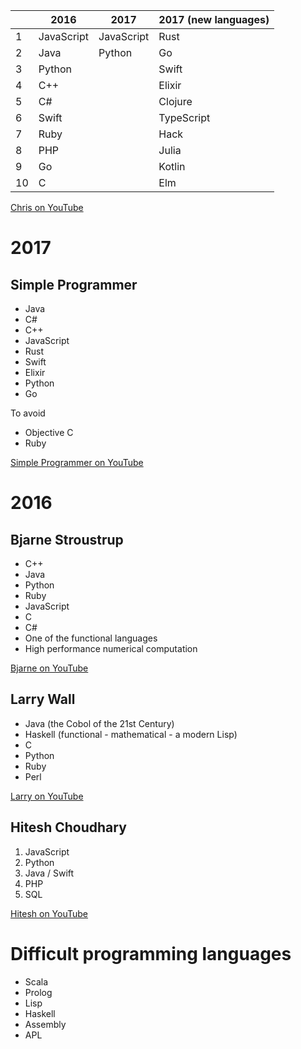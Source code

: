 |               | 2016          | 2017          | 2017 (new languages)	|
|---------------|---------------|---------------|-----------------------|
| 1             | JavaScript    | JavaScript    | Rust                  |
| 2             | Java          | Python        | Go                    |
| 3             | Python        |               | Swift                 |
| 4             | C++           |               | Elixir                |
| 5             | C#            |               | Clojure               |
| 6             | Swift         |               | TypeScript            |
| 7             | Ruby          |               | Hack                  |
| 8             | PHP           |               | Julia                 |
| 9             | Go            |               | Kotlin                |
| 10            | C             |               | Elm                   |

[Chris on YouTube](https://www.youtube.com/watch?v=Z56GLRXxh88)

# 2017

## Simple Programmer
- Java
- C#
- C++
- JavaScript
- Rust
- Swift
- Elixir
- Python
- Go

To avoid
- Objective C
- Ruby

[Simple Programmer on YouTube](https://www.youtube.com/watch?v=R4hNmWvFcxo)

# 2016

## Bjarne Stroustrup
- C++ 
- Java 
- Python 
- Ruby
- JavaScript
- C 
- C#
- One of the functional languages
- High performance numerical computation

[Bjarne on YouTube](https://www.youtube.com/watch?v=NvWTnIoQZj4)

## Larry Wall
- Java (the Cobol of the 21st Century)
- Haskell (functional - mathematical - a modern Lisp)
- C
- Python
- Ruby
- Perl

[Larry on YouTube](https://www.youtube.com/watch?v=LR8fQiskYII)

## Hitesh Choudhary

1. JavaScript
2. Python
3. Java / Swift
4. PHP
5. SQL

[Hitesh on YouTube](https://www.youtube.com/watch?v=bz1VbsukA9E)

# Difficult programming languages

- Scala
- Prolog
- Lisp
- Haskell
- Assembly
- APL

